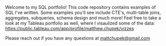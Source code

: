 Welcome to my SQL portfolio! This code repository contains examples of SQL I've written. 
Some examples you'll see include CTE's, multi-table joins, aggregates, subqueries, schema design and much more! 
Feel free to take a look at my Tableau portfolio as well, where I visaulized some of the data: https://public.tableau.com/app/profile/matthew.chupek/vizzes 

Please reach out if you have any questions at mattchupek@gmail.com
